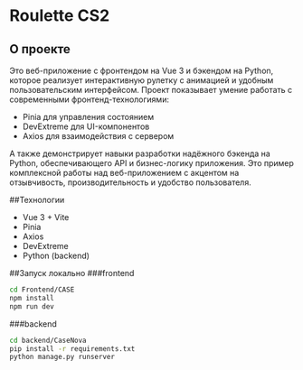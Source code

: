 # Roulette CS2
## О проекте
Это веб-приложение с фронтендом на Vue 3 и бэкендом на Python, 
которое реализует интерактивную рулетку с анимацией и удобным пользовательским интерфейсом. 
Проект показывает умение работать с современными фронтенд-технологиями:

- Pinia для управления состоянием
- DevExtreme для UI-компонентов
- Axios для взаимодействия с сервером

А также демонстрирует навыки разработки надёжного бэкенда на Python,
обеспечивающего API и бизнес-логику приложения.
Это пример комплексной работы над веб-приложением с акцентом на отзывчивость,
производительность и удобство пользователя.

##Технологии
- Vue 3 + Vite
- Pinia
- Axios
- DevExtreme
- Python (backend)

##Запуск локально
###frontend
```bash
cd Frontend/CASE
npm install
npm run dev
```

###backend
```bash
cd backend/CaseNova
pip install -r requirements.txt
python manage.py runserver
```
